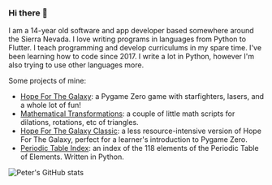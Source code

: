 ### Hi there 👋

I am a 14-year old software and app developer based somewhere around the Sierra Nevada. I love writing programs in languages from Python to Flutter. I teach programming and develop curriculums in my spare time. I've been learning how to code since 2017. I write a lot in Python, however I'm also trying to use other languages more.

Some projects of mine:
- [Hope For The Galaxy](https://github.com/peternielsen112/hopeforthegalaxy): a Pygame Zero game with starfighters, lasers, and a whole lot of fun!
- [Mathematical Transformations](https://github.com/peternielsen112/mathematical-transformations): a couple of little math scripts for dilations, rotations, etc of triangles.
- [Hope For The Galaxy Classic](https://github.com/peternielsen112/hftgclassic): a less resource-intensive version of Hope For The Galaxy, perfect for a learner's introduction to Pygame Zero.
- [Periodic Table Index](https://github.com/peternielsen112/periodictableindex): an index of the 118 elements of the Periodic Table of Elements. Written in Python.

![Peter's GitHub stats](https://github-readme-stats.vercel.app/api?username=peternielsen112&show_icons=true&theme=dark)
